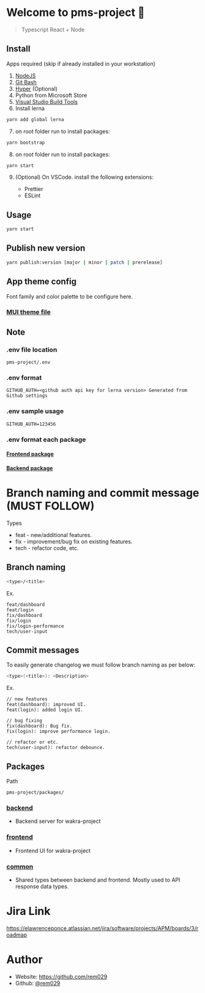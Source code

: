 # Welcome to pms-project 👋

> Typescript React + Node

## Install

Apps required (skip if already installed in your workstation)

1. [NodeJS](https://nodejs.org/en/)
2. [Git Bash](https://git-scm.com/downloads)
3. [Hyper](https://hyper.is/) (Optional)
4. Python from Microsoft Store
5. [Visual Studio Build Tools](https://github.com/nodejs/node-gyp#on-windows)
6. Install lerna

```sh
yarn add global lerna
```

7. on root folder run to install packages:

```sh
yarn bootstrap
```

8. on root folder run to install packages:

```sh
yarn start
```

9. (Optional) On VSCode. install the following extensions:

   - Prettier
   - ESLint

## Usage

```sh
yarn start
```
## Publish new version

```sh
yarn publish:version [major | minor | patch | prerelease]
```
## App theme config

Font family and color palette to be configure here.
### [MUI theme file](/packages/frontend/src/theme/index.ts)


## Note
### .env file location
```
pms-project/.env
```
### .env format
```
GITHUB_AUTH=<github auth api key for lerna version> Generated from Github settings
```

### .env sample usage
```
GITHUB_AUTH=123456
```
### .env format each package
#### [Frontend package](packages/frontend/README.md#env-format)
#### [Backend package](packages/backend/README.md#env-format)

# Branch naming and commit message (MUST FOLLOW)

Types

- feat - new/additional features.
- fix - improvement/bug fix on existing features.
- tech - refactor code, etc.

## Branch naming

```sh
<type>/<title>
```

Ex.

```
feat/dashboard
feat/login
fix/dashboard
fix/login
fix/login-performance
tech/user-input
```

## Commit messages

To easily generate changelog we must follow branch naming as per below:

```sh
<type>(<title>): <Description>
```

Ex.

```
// new features
feat(dashboard): improved UI.
feat(login): added login UI.

// bug fixing
fix(dashboard): Bug fix.
fix(login): improve performance login.

// refactor or etc.
tech(user-input): refactor debounce.
```

## Packages

Path

```
pms-project/packages/
```

### [backend](packages/backend/)
  - Backend server for wakra-project
### [frontend](packages/frontend/)
  - Frontend UI for wakra-project
### [common](packages/common/)
  - Shared types between backend and frontend. Mostly used to API response data types.

# Jira Link
https://elawrenceponce.atlassian.net/jira/software/projects/APM/boards/3/roadmap

# Author

- Website: https://github.com/rem029
- Github: [@rem029](https://github.com/rem029)
